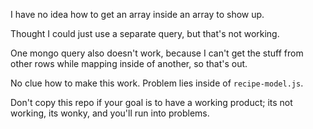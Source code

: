 I have no idea how to get an array inside an array to show up. 

Thought I could just use a separate query, but that's not working. 

One mongo query also doesn't work, because I can't get the stuff from other rows while mapping inside of another, so that's out. 

No clue how to make this work. Problem lies inside of `recipe-model.js`.

Don't copy this repo if your goal is to have a working product; its not working, its wonky, and you'll run into problems.
